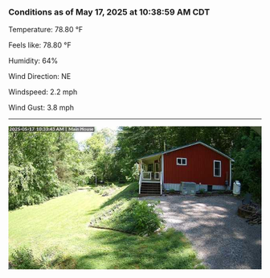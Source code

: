 ### Conditions as of May 17, 2025 at 10:38:59 AM CDT 

Temperature: 78.80 &deg;F

Feels like: 78.80 &deg;F

Humidity: 64%

Wind Direction: NE

Windspeed: 2.2 mph

Wind Gust: 3.8 mph

---

<img src="./images/latest.jpeg"/>

